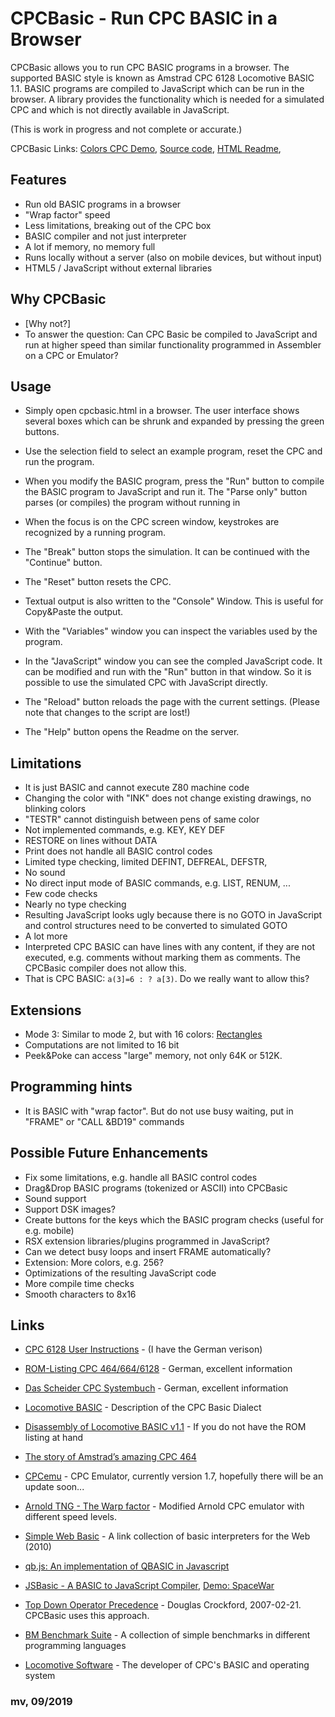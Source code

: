 # CPCBasic - Run CPC BASIC in a Browser

CPCBasic allows you to run CPC BASIC programs in a browser. The supported BASIC style is known as Amstrad CPC 6128 Locomotive BASIC 1.1.
BASIC programs are compiled to JavaScript which can be run in the browser. A library provides the functionality which is needed for a simulated CPC and which is not directly available in JavaScript.

(This is work in progress and not complete or accurate.)

CPCBasic Links:
[Colors CPC Demo](https://benchmarko.github.io/CPCBasic/cpcbasic.html?example=colors),
[Source code](https://github.com/benchmarko/CPCBasic/),
[HTML Readme](https://github.com/benchmarko/CPCBasic/#readme),

## Features

- Run old BASIC programs in a browser
- "Wrap factor" speed
- Less limitations, breaking out of the CPC box
- BASIC compiler and not just interpreter
- A lot if memory, no memory full
- Runs locally without a server (also on mobile devices, but without input)
- HTML5 / JavaScript without external libraries

## Why CPCBasic

- [Why not?]
- To answer the question: Can CPC Basic be compiled to JavaScript and run at higher speed than similar functionality programmed in Assembler on a CPC or Emulator?

## Usage

- Simply open cpcbasic.html in a browser.
  The user interface shows several boxes which can be shrunk and expanded by pressing the green buttons.
- Use the selection field to select an example program, reset the CPC and run the program.
- When you modify the BASIC program, press the "Run" button to compile the BASIC program to JavaScript and run it. The "Parse only" button parses (or compiles) the program without running in
- When the focus is on the CPC screen window, keystrokes are recognized by a running program.
- The "Break" button stops the simulation. It can be continued with the "Continue" button.
- The "Reset" button resets the CPC.
- Textual output is also written to the "Console" Window. This is useful for Copy&Paste the output.
- With the "Variables" window you can inspect the variables used by the program.
- In the "JavaScript" window you can see the compled JavaScript code. It can be modified and run with the "Run" button in that window. So it is possible to use the simulated CPC with JavaScript directly.

- The "Reload" button reloads the page with the current settings. (Please note that changes to the script are lost!)
- The "Help" button opens the Readme on the server.

## Limitations

- It is just BASIC and cannot execute Z80 machine code
- Changing the color with "INK" does not change existing drawings, no blinking colors
- "TESTR" cannot distinguish between pens of same color
- Not implemented commands, e.g. KEY, KEY DEF
- RESTORE on lines without DATA
- Print does not handle all BASIC control codes
- Limited type checking, limited DEFINT, DEFREAL, DEFSTR,
- No sound
- No direct input mode of BASIC commands, e.g. LIST, RENUM, ...
- Few code checks
- Nearly no type checking
- Resulting JavaScript looks ugly because there is no GOTO in JavaScript and control structures need to be converted to simulated GOTO
- A lot more
- Interpreted CPC BASIC can have lines with any content, if they are not executed, e.g. comments without marking them as comments. The CPCBasic compiler does not allow this.
- That is CPC BASIC: `a(3]=6 : ? a[3)`. Do we really want to allow this?

## Extensions

- Mode 3: Similar to mode 2, but with 16 colors: [Rectangles](https://benchmarko.github.io/CPCBasic/cpcbasic.html?example=rectangles)
- Computations are not limited to 16 bit
- Peek&Poke can access "large" memory, not only 64K or 512K.

## Programming hints

- It is BASIC with "wrap factor". But do not use busy waiting, put in "FRAME" or "CALL &BD19" commands

## Possible Future Enhancements

- Fix some limitations, e.g. handle all BASIC control codes
- Drag&Drop BASIC programs (tokenized or ASCII) into CPCBasic
- Sound support
- Support DSK images?
- Create buttons for the keys which the BASIC program checks (useful for e.g. mobile)
- RSX extension libraries/plugins programmed in JavaScript?
- Can we detect busy loops and insert FRAME automatically?
- Extension: More colors, e.g. 256?
- Optimizations of the resulting JavaScript code
- More compile time checks
- Smooth characters to 8x16

## Links

- [CPC 6128 User Instructions](http://www.cpcwiki.eu/manuals/AmstradCPC6128-hypertext-en-Sinewalker.pdf) - (I have the German verison)

- [ROM-Listing CPC 464/664/6128](http://www.cpcwiki.eu/index.php/ROM-Listing_CPC_464/664/6128) - German, excellent information

- [Das Scheider CPC Systembuch](https://k1.spdns.de/Vintage/Schneider%20CPC/Das%20Scheider%20CPC%20Systembuch.pdf) - German, excellent information

- [Locomotive BASIC](https://www.cpcwiki.eu/index.php/Locomotive_BASIC) - Description of the CPC Basic Dialect

- [Disassembly of Locomotive BASIC v1.1](http://cpctech.cpc-live.com/docs/basic.asm) - If you do not have the ROM listing at hand

- [The story of Amstrad’s amazing CPC 464](https://www.theregister.co.uk/2014/02/12/archaeologic_amstrad_cpc_464/)

- [CPCemu](http://www.cpc-emu.org/) - CPC Emulator, currently version 1.7, hopefully there will be an update soon...

- [Arnold TNG - The Warp factor](http://www.yasara.org/cpc/index.html) - Modified Arnold CPC emulator with different speed levels.

- [Simple Web Basic](https://yohan.es/swbasic/) - A link collection of basic interpreters for the Web (2010)

- [qb.js: An implementation of QBASIC in Javascript](http://stevehanov.ca/blog/?id=92)

- [JSBasic - A BASIC to JavaScript Compiler](https://www.codeproject.com/Articles/25069/JSBasic-A-BASIC-to-JavaScript-Compiler),
  [Demo: SpaceWar](http://jsbasic.apphb.com/default.aspx?sourceCode=SpaceWar)

- [Top Down Operator Precedence](http://crockford.com/javascript/tdop/tdop.html) - Douglas Crockford, 2007-02-21. CPCBasic uses this approach.

- [BM Benchmark Suite](https://github.com/benchmarko/BMbench) - A collection of simple benchmarks in different programming languages

- [Locomotive Software](https://www.cpcwiki.eu/index.php/Locomotive_Software) - The developer of CPC's BASIC and operating system

### **mv, 09/2019**
